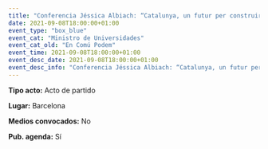 ```yaml
---
title: "Conferencia Jéssica Albiach: “Catalunya, un futur per construir”"
date: 2021-09-08T18:00:00+01:00
event_type: "box_blue" 
event_cat: "Ministro de Universidades"
event_cat_old: "En Comú Podem"
event_time: 2021-09-08T18:00:00+01:00
event_desc_date: 2021-09-08T18:00:00+01:00
event_desc_info: "Conferencia Jéssica Albiach: “Catalunya, un futur per construir”"
---
```

<p class="card-light list_schedule_description"><b>Tipo acto:</b> Acto de partido
</p>
<p class="card-light list_schedule_description"><b>Lugar:</b> Barcelona
</p>
<p class="card-light list_schedule_description"><b>Medios convocados:</b> No
</p>
<p class="card-light list_schedule_description"><b>Pub. agenda:</b> Sí
</p>